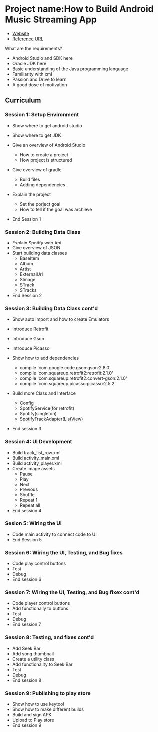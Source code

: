 # Project name:How to Build Android Music Streaming App

* [Website](https://www.liveedu.tv)
* [Reference URL](https://www.liveedu.tv/cleverchuk/R0Eym-how-to-build-android-music-streaming-app/)

What are the requirements?

* Android Studio and SDK here
* Oracle JDK here
* Basic understanding of the Java programming language
* Familiarity with xml
* Passion and Drive to learn
* A good dose of motivation

## Curriculum

### Session 1: Setup Environment

* Show where to get android studio
* Show where to get JDK
* Give an overview of Android Studio
  * How to create a project
  * How project is structured

* Give overview of gradle
  * Build files
  * Adding dependencies

* Explain the project
  * Set the porject goal
  * How to tell if the goal was archieve

* End Session 1

### Session 2: Building Data Class

* Explain Spotify web Api
* Give overview of JSON
* Start building data classes
  * BaseItem
  * Album
  * Artist
  * ExternalUrl
  * SImage
  * STrack
  * STracks
* End Session 2

### Session 3: Building Data Class cont'd

* Show auto import and how to create Emulators
* Introduce Retrofit
* Introduce Gson
* Introduce Picasso

* Show how to add dependencies
  * compile 'com.google.code.gson:gson:2.8.0'
  * compile 'com.squareup.retrofit2:retrofit:2.1.0'
  * compile 'com.squareup.retrofit2:convert-gson:2.1.0'
  * compile 'com.squareup.picasso:picasso:2.5.2'

* Build more Class and Interface
  * Config
  * SpotifyService(for retrofit)
  * Spotify(singleton)
  * SpotifyTrackAdapter(ListView)
* End session 3

### Session 4: UI Development

* Build track_list_row.xml
* Build activity_main.xml
* Build activity_player.xml
* Create Image assets
  * Pause
  * Play
  * Next
  * Previous
  * Shuffle
  * Repeat 1
  * Repeat all
* End session 4

### Sesion 5: Wiring the UI

* Code main activity to connect code to UI
* End Session 5

### Session 6: Wiring the UI, Testing, and Bug fixes

* Code play control buttons
* Test
* Debug
* End session 6

### Session 7: Wiring the UI, Testing, and Bug fixex cont'd

* Code player control buttons
* Add functionally to buttons
* Test
* Debug
* End session 7

### Session 8: Testing, and fixes cont'd

* Add Seek Bar
* Add song thumbnail
* Create a utility class
* Add functionality to Seek Bar
* Test
* Debug
* End session 8

### Session 9: Publishing to play store

* Show how to use keytool
* Show how to make different builds
* Build and sign APK
* Upload to Play store
* End session 9

